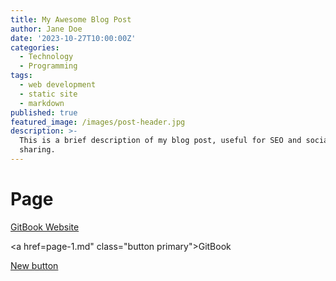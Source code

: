 ```yaml
---
title: My Awesome Blog Post
author: Jane Doe
date: '2023-10-27T10:00:00Z'
categories:
  - Technology
  - Programming
tags:
  - web development
  - static site
  - markdown
published: true
featured_image: /images/post-header.jpg
description: >-
  This is a brief description of my blog post, useful for SEO and social
  sharing.
---
```


# Page

<a href="https://gitbook.com/" class="button primary">GitBook Website</a>

\<a href=page-1.md" class="button primary">GitBook

<a href="page-1.md" class="button primary">New button</a>
